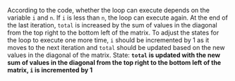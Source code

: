 According to the code, whether the loop can execute depends on the variable `i` and `n`. If `i` is less than `n`, the loop can execute again. At the end of the last iteration, `total` is increased by the sum of values in the diagonal from the top right to the bottom left of the matrix. To adjust the states for the loop to execute one more time, `i` should be incremented by 1 as it moves to the next iteration and `total` should be updated based on the new values in the diagonal of the matrix.
State: **`total` is updated with the new sum of values in the diagonal from the top right to the bottom left of the matrix, `i` is incremented by 1**